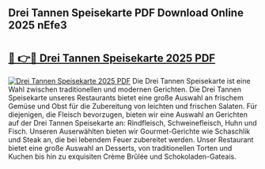 ## Drei Tannen Speisekarte PDF Download Online 2025 nEfe3

# <h2><a href="http://gc9gky.nevu.top/?p=Drei+Tannen+Speisekarte">🔗 👉🔴 Drei Tannen Speisekarte 2025 PDF</a></h2>

[![Drei Tannen Speisekarte 2025 PDF](https://i.imgur.com/dBaPXMq.png)](http://gc9gky.nevu.top/?p=Drei+Tannen+Speisekarte)
Die Drei Tannen Speisekarte ist eine Wahl zwischen traditionellen und modernen Gerichten. Die Drei Tannen Speisekarte unseres Restaurants bietet eine große Auswahl an frischem Gemüse und Obst für die Zubereitung von leichten und frischen Salaten. Für diejenigen, die Fleisch bevorzugen, bieten wir eine Auswahl an Gerichten auf der Drei Tannen Speisekarte an: Rindfleisch, Schweinefleisch, Huhn und Fisch. Unseren Auserwählten bieten wir Gourmet-Gerichte wie Schaschlik und Steak an, die bei lebendem Feuer zubereitet werden. Unser Restaurant bietet eine große Auswahl an Desserts, von traditionellen Torten und Kuchen bis hin zu exquisiten Crème Brûlée und Schokoladen-Gateais.

